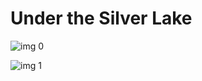 # Under the Silver Lake

![img 0](https://i.imgur.com/s3sJVte.jpg)

![img 1](https://i.imgur.com/aakHPye.jpg)

